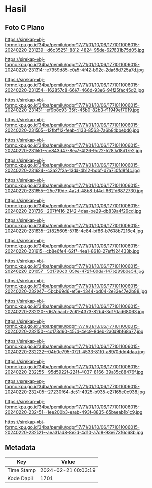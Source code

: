 # Hasil

## Foto C Plano

https://sirekap-obj-formc.kpu.go.id/34ba/pemilu/pdpr/17/71/01/10/06/1771011006015-20240220-231239--d6c35251-8812-4824-95de-627631b75d05.jpg

https://sirekap-obj-formc.kpu.go.id/34ba/pemilu/pdpr/17/71/01/10/06/1771011006015-20240220-231314--e7959d85-c0a5-4f42-b92c-2da68d725a7d.jpg

https://sirekap-obj-formc.kpu.go.id/34ba/pemilu/pdpr/17/71/01/10/06/1771011006015-20240220-231354--162857c8-6667-466d-93e6-94f25fac45d2.jpg

https://sirekap-obj-formc.kpu.go.id/34ba/pemilu/pdpr/17/71/01/10/06/1771011006015-20240220-231431--ef9b8c93-35fc-45b0-82b3-f11949ef7019.jpg

https://sirekap-obj-formc.kpu.go.id/34ba/pemilu/pdpr/17/71/01/10/06/1771011006015-20240220-231505--12fbff12-feab-4133-8563-7a6b8dbbebd6.jpg

https://sirekap-obj-formc.kpu.go.id/34ba/pemilu/pdpr/17/71/01/10/06/1771011006015-20240220-231551--ce843d47-8ea7-4f26-9c22-5280a18d17e2.jpg

https://sirekap-obj-formc.kpu.go.id/34ba/pemilu/pdpr/17/71/01/10/06/1771011006015-20240220-231624--c3a27f3a-13dd-4b12-bdbf-d7a760fd8f4c.jpg

https://sirekap-obj-formc.kpu.go.id/34ba/pemilu/pdpr/17/71/01/10/06/1771011006015-20240220-231655--25e719de-4a2d-48b8-bf4d-662fd6872730.jpg

https://sirekap-obj-formc.kpu.go.id/34ba/pemilu/pdpr/17/71/01/10/06/1771011006015-20240220-231736--207ff416-2142-4daa-be29-db839a4f29cd.jpg

https://sirekap-obj-formc.kpu.go.id/34ba/pemilu/pdpr/17/71/01/10/06/1771011006015-20240220-231835--2f825605-5718-4c84-bf86-b7638b7216c4.jpg

https://sirekap-obj-formc.kpu.go.id/34ba/pemilu/pdpr/17/71/01/10/06/1771011006015-20240220-231915--cb8e6fe4-62f7-4ea1-8618-27eff924433b.jpg

https://sirekap-obj-formc.kpu.go.id/34ba/pemilu/pdpr/17/71/01/10/06/1771011006015-20240220-231957--531796c0-830e-472f-89da-147b299b6e34.jpg

https://sirekap-obj-formc.kpu.go.id/34ba/pemilu/pdpr/17/71/01/10/06/1771011006015-20240220-232047--5bcb69d6-ef5e-4344-bd04-2e83e47e2b88.jpg

https://sirekap-obj-formc.kpu.go.id/34ba/pemilu/pdpr/17/71/01/10/06/1771011006015-20240220-232120--d67c5acb-2c61-4373-82b4-3d170ad68063.jpg

https://sirekap-obj-formc.kpu.go.id/34ba/pemilu/pdpr/17/71/01/10/06/1771011006015-20240220-232150--cc173d60-4574-4ec9-8deb-2a0d9bf68a77.jpg

https://sirekap-obj-formc.kpu.go.id/34ba/pemilu/pdpr/17/71/01/10/06/1771011006015-20240220-232222--04b0e795-072f-4533-81f0-a8970ddd4daa.jpg

https://sirekap-obj-formc.kpu.go.id/34ba/pemilu/pdpr/17/71/01/10/06/1771011006015-20240220-232255--95d5922f-224f-4037-8166-39a35c88476f.jpg

https://sirekap-obj-formc.kpu.go.id/34ba/pemilu/pdpr/17/71/01/10/06/1771011006015-20240220-232405--27230f64-dc51-4925-b935-c27165e0c938.jpg

https://sirekap-obj-formc.kpu.go.id/34ba/pemilu/pdpr/17/71/01/10/06/1771011006015-20240220-232451--1ee200b3-eaab-493f-8835-65baeab1b1c9.jpg

https://sirekap-obj-formc.kpu.go.id/34ba/pemilu/pdpr/17/71/01/10/06/1771011006015-20240220-232521--aea31ad8-8e3d-4d10-a7d8-93e673f6c68b.jpg


## Metadata

| Key        | Value               |
| ---------- | ------------------- |
| Time Stamp | 2024-02-21 00:03:19 |
| Kode Dapil | 1701                |



